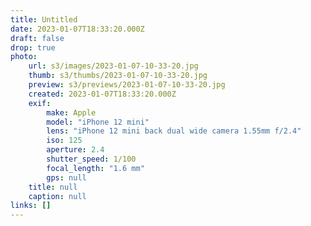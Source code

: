 ```yaml
---
title: Untitled
date: 2023-01-07T18:33:20.000Z
draft: false
drop: true
photo:
    url: s3/images/2023-01-07-10-33-20.jpg
    thumb: s3/thumbs/2023-01-07-10-33-20.jpg
    preview: s3/previews/2023-01-07-10-33-20.jpg
    created: 2023-01-07T18:33:20.000Z
    exif:
        make: Apple
        model: "iPhone 12 mini"
        lens: "iPhone 12 mini back dual wide camera 1.55mm f/2.4"
        iso: 125
        aperture: 2.4
        shutter_speed: 1/100
        focal_length: "1.6 mm"
        gps: null
    title: null
    caption: null
links: []
---
```


